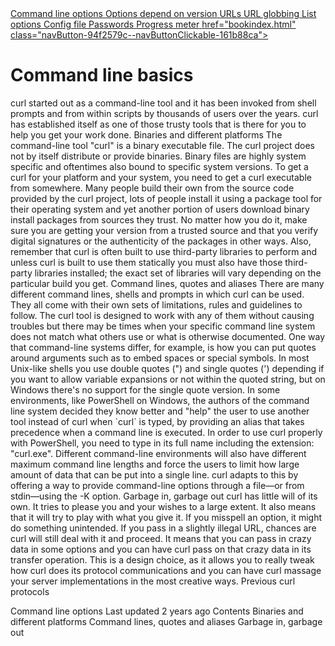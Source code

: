 <a href="cmdline/options.html" class="navButton-94f2579c--pageItemWithChildrenNested-2c5d8183--navButtonClickable-161b88ca">
<span class="text-4505230f--UIH300-2063425d--textContentFamily-49a318e1--navButtonLabel-14a4968f">Command line options</span>
</a>
<a href="cmdline/versions.html" class="navButton-94f2579c--pageItemWithChildrenNested-2c5d8183--navButtonClickable-161b88ca">
<span class="text-4505230f--UIH300-2063425d--textContentFamily-49a318e1--navButtonLabel-14a4968f">Options depend on version</span>
</a>
<a href="cmdline/urls.html" class="navButton-94f2579c--pageItemWithChildrenNested-2c5d8183--navButtonClickable-161b88ca">
<span class="text-4505230f--UIH300-2063425d--textContentFamily-49a318e1--navButtonLabel-14a4968f">URLs</span>
</a>
<a href="cmdline/globbing.html" class="navButton-94f2579c--pageItemWithChildrenNested-2c5d8183--navButtonClickable-161b88ca">
<span class="text-4505230f--UIH300-2063425d--textContentFamily-49a318e1--navButtonLabel-14a4968f">URL globbing</span>
</a>
<a href="cmdline/listopts.html" class="navButton-94f2579c--pageItemWithChildrenNested-2c5d8183--navButtonClickable-161b88ca">
<span class="text-4505230f--UIH300-2063425d--textContentFamily-49a318e1--navButtonLabel-14a4968f">List options</span>
</a>
<a href="cmdline/configfile.html" class="navButton-94f2579c--pageItemWithChildrenNested-2c5d8183--navButtonClickable-161b88ca">
<span class="text-4505230f--UIH300-2063425d--textContentFamily-49a318e1--navButtonLabel-14a4968f">Config file</span>
</a>
<a href="cmdline/passwords.html" class="navButton-94f2579c--pageItemWithChildrenNested-2c5d8183--navButtonClickable-161b88ca">
<span class="text-4505230f--UIH300-2063425d--textContentFamily-49a318e1--navButtonLabel-14a4968f">Passwords</span>
</a>
<a href="cmdline/progressmeter.html" class="navButton-94f2579c--pageItemWithChildrenNested-2c5d8183--navButtonClickable-161b88ca">
<span class="text-4505230f--UIH300-2063425d--textContentFamily-49a318e1--navButtonLabel-14a4968f">Progress meter</span>
</a>
<a href="bindings.html" class="navButton-94f2579c--navButtonClickable-161b88ca">href="bookindex.html" class="navButton-94f2579c--navButtonClickable-161b88ca">
</a>

# <span class="text-4505230f--DisplayH900-bfb998fa--textContentFamily-49a318e1">Command line basics</span>
<span class="text-4505230f--UIH300-2063425d--textUIFamily-5ebd8e40--text-8ee2c8b2">
</span>
<span class="text-4505230f--UIH300-2063425d--textUIFamily-5ebd8e40--text-8ee2c8b2">
</span>
<span class="text-4505230f--TextH400-3033861f--textContentFamily-49a318e1">
<span data-key="3ad657732fe54d5bb77447f93a8087ec">
<span data-offset-key="3ad657732fe54d5bb77447f93a8087ec:0">curl started out as a command-line tool and it has been invoked from shell prompts and from within scripts by thousands of users over the years. curl has established itself as one of those trusty tools that is there for you to help you get your work done.</span>
</span>
</span>
<span class="text-4505230f--HeadingH700-04e1a2a3--textContentFamily-49a318e1">
<span data-key="c63ab9cc6ea34d45b9818747b7d67c04">
<span data-offset-key="c63ab9cc6ea34d45b9818747b7d67c04:0">Binaries and different platforms</span>
</span>
</span>
<span class="text-4505230f--TextH400-3033861f--textContentFamily-49a318e1">
<span data-key="6323cb4c14704555903c68253d40b141">
<span data-offset-key="6323cb4c14704555903c68253d40b141:0">The command-line tool "curl" is a binary executable file. The curl project does not by itself distribute or provide binaries. Binary files are highly system specific and oftentimes also bound to specific system versions.</span>
</span>
</span>
<span class="text-4505230f--TextH400-3033861f--textContentFamily-49a318e1">
<span data-key="aff731c91b7c4c43b3fd1d0c6f9b8760">
<span data-offset-key="aff731c91b7c4c43b3fd1d0c6f9b8760:0">To get a curl for your platform and your system, you need to get a curl executable from somewhere. Many people build their own from the source code provided by the curl project, lots of people install it using a package tool for their operating system and yet another portion of users download binary install packages from sources they trust.</span>
</span>
</span>
<span class="text-4505230f--TextH400-3033861f--textContentFamily-49a318e1">
<span data-key="8e46095fc2804fc39837eaf2f53c7436">
<span data-offset-key="8e46095fc2804fc39837eaf2f53c7436:0">No matter how you do it, make sure you are getting your version from a trusted source and that you verify digital signatures or the authenticity of the packages in other ways.</span>
</span>
</span>
<span class="text-4505230f--TextH400-3033861f--textContentFamily-49a318e1">
<span data-key="92ad106ad9ee4c618908b0fa03614385">
<span data-offset-key="92ad106ad9ee4c618908b0fa03614385:0">Also, remember that curl is often built to use third-party libraries to perform and unless curl is built to use them statically you must also have those third-party libraries installed; the exact set of libraries will vary depending on the particular build you get.</span>
</span>
</span>
<span class="text-4505230f--HeadingH700-04e1a2a3--textContentFamily-49a318e1">
<span data-key="24142293d6dc4ec49f5a56de38eb2115">
<span data-offset-key="24142293d6dc4ec49f5a56de38eb2115:0">Command lines, quotes and aliases</span>
</span>
</span>
<span class="text-4505230f--TextH400-3033861f--textContentFamily-49a318e1">
<span data-key="0b0faa3bdeb24e4e8613792011c41c98">
<span data-offset-key="0b0faa3bdeb24e4e8613792011c41c98:0">There are many different command lines, shells and prompts in which curl can be used. They all come with their own sets of limitations, rules and guidelines to follow. The curl tool is designed to work with any of them without causing troubles but there may be times when your specific command line system does not match what others use or what is otherwise documented.</span>
</span>
</span>
<span class="text-4505230f--TextH400-3033861f--textContentFamily-49a318e1">
<span data-key="536ac05a7ff146f1a7e8af19e46911fe">
<span data-offset-key="536ac05a7ff146f1a7e8af19e46911fe:0">One way that command-line systems differ, for example, is how you can put quotes around arguments such as to embed spaces or special symbols. In most Unix-like shells you use double quotes (") and single quotes (') depending if you want to allow variable expansions or not within the quoted string, but on Windows there's no support for the single quote version.</span>
</span>
</span>
<span class="text-4505230f--TextH400-3033861f--textContentFamily-49a318e1">
<span data-key="814b609d3d1141458efd34248ab40a84">
<span data-offset-key="814b609d3d1141458efd34248ab40a84:0">In some environments, like PowerShell on Windows, the authors of the command line system decided they know better and "help" the user to use another tool instead of curl when </span>
<span data-offset-key="814b609d3d1141458efd34248ab40a84:1">`curl`</span>
<span data-offset-key="814b609d3d1141458efd34248ab40a84:2"> is typed, by providing an alias that takes precedence when a command line is executed. In order to use curl properly with PowerShell, you need to type in its full name including the extension: "curl.exe".</span>
</span>
</span>
<span class="text-4505230f--TextH400-3033861f--textContentFamily-49a318e1">
<span data-key="b0bcd63457884f899d88f79aebb2990d">
<span data-offset-key="b0bcd63457884f899d88f79aebb2990d:0">Different command-line environments will also have different maximum command line lengths and force the users to limit how large amount of data that can be put into a single line. curl adapts to this by offering a way to provide command-line options through a file—or from stdin—using the -K option.</span>
</span>
</span>
<span class="text-4505230f--HeadingH700-04e1a2a3--textContentFamily-49a318e1">
<span data-key="6fd6d510fd7f4cb3b71227b3cdad14a7">
<span data-offset-key="6fd6d510fd7f4cb3b71227b3cdad14a7:0">Garbage in, garbage out</span>
</span>
</span>
<span class="text-4505230f--TextH400-3033861f--textContentFamily-49a318e1">
<span data-key="850132f8faac47789f1d6bdba3aa6545">
<span data-offset-key="850132f8faac47789f1d6bdba3aa6545:0">curl has little will of its own. It tries to please you and your wishes to a large extent. It also means that it will try to play with what you give it. If you misspell an option, it might do something unintended. If you pass in a slightly illegal URL, chances are curl will still deal with it and proceed. It means that you can pass in crazy data in some options and you can have curl pass on that crazy data in its transfer operation.</span>
</span>
</span>
<span class="text-4505230f--TextH400-3033861f--textContentFamily-49a318e1">
<span data-key="ce537facd55a4abb8d92655bdf46e359">
<span data-offset-key="ce537facd55a4abb8d92655bdf46e359:0">This is a design choice, as it allows you to really tweak how curl does its protocol communications and you can have curl massage your server implementations in the most creative ways.</span>
</span>
</span>
<a href="protocols/curl.html" class="reset-3c756112--card-6570f064--whiteCard-fff091a4--cardPrevious-56a5e674">
</a>
<span class="text-4505230f--TextH200-a3425406--textContentFamily-49a318e1">Previous</span>
<span class="text-4505230f--UIH400-4e41e82a--textContentFamily-49a318e1">curl protocols</span>
<a href="cmdline/options.html" class="reset-3c756112--card-6570f064--whiteCard-fff091a4--cardNext-19241c42">
</a>

<span class="text-4505230f--UIH400-4e41e82a--textContentFamily-49a318e1">Command line options</span>
<span class="text-4505230f--TextH200-a3425406--textContentFamily-49a318e1">Last updated 2 years ago</span>
<span class="text-4505230f--InfoH100-1e92e1d1--textContentFamily-49a318e1">Contents</span>
<a href="cmdline.html#binaries-and-different-platforms" class="reset-3c756112--menuItem-aa02f6ec--menuItemLight-757d5235--menuItemInline-173bdf97--pageTocItem-f4427024">
</a>
<span class="text-4505230f--UIH300-2063425d--textContentFamily-49a318e1">
<span class="text-4505230f--UIH200-50ead35f--textContentFamily-49a318e1">Binaries and different platforms</span>
</span>
<a href="cmdline.html#command-lines-quotes-and-aliases" class="reset-3c756112--menuItem-aa02f6ec--menuItemLight-757d5235--menuItemInline-173bdf97--pageTocItem-f4427024">
</a>
<span class="text-4505230f--UIH300-2063425d--textContentFamily-49a318e1">
<span class="text-4505230f--UIH200-50ead35f--textContentFamily-49a318e1">Command lines, quotes and aliases</span>
</span>
<a href="cmdline.html#garbage-in-garbage-out" class="reset-3c756112--menuItem-aa02f6ec--menuItemLight-757d5235--menuItemInline-173bdf97--pageTocItem-f4427024">
</a>
<span class="text-4505230f--UIH300-2063425d--textContentFamily-49a318e1">
<span class="text-4505230f--UIH200-50ead35f--textContentFamily-49a318e1">Garbage in, garbage out</span>
</span>
